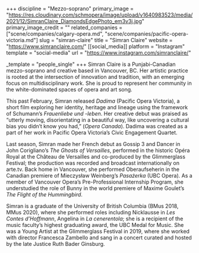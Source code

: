 +++
discipline = "Mezzo-soprano"
primary_image = "https://res.cloudinary.com/schmopera/image/upload/v1640983523/media/2021/12/SimranClaire_DiamondsEdgePhoto_em3v3j.jpg"
primary_image_credit = ""
related_companies = ["scene/companies/calgary-opera.md", "scene/companies/pacific-opera-victoria.md"]
slug = "simran-claire"
title = "Simran Claire"
website = "https://www.simranclaire.com/"
[[social_media]]
platform = "Instagram"
template = "social-media"
url = "https://www.instagram.com/simranclaire/"

_template = "people_single"
+++
Simran Claire is a Punjabi-Canadian mezzo-soprano and creative based in Vancouver, BC. Her artistic practice is rooted at the intersection of innovation and tradition, with an emerging focus on multidisciplinary work. She is proud to represent her community in the white-dominated spaces of opera and art song.

This past February, Simran released _Dadima_ (Pacific Opera Victoria), a short film exploring her identity, heritage and lineage using the framework of Schumann’s _Frauenliebe und -leben_. Her creative debut was praised as “utterly moving, disorientating in a beautiful way, like uncovering a cultural bias you didn’t know you had,” (_Opera Canada_). Dadima was created as a part of her work in Pacific Opera Victoria’s Civic Engagement Quartet.

Last season, Simran made her French debut as Gossip 3 and Dancer in John Corigliano’s _The Ghosts of Versailles_, performed in the historic Opéra Royal at the Château de Versailles and co-produced by the Glimmerglass Festival; the production was recorded and broadcast internationally on arte.tv. Back home in Vancouver, she performed Oberaufseherin in the Canadian premiere of Mieczysław Weinberg’s _Pasażerka_ (UBC Opera). As a member of Vancouver Opera’s Pre-Professional Internship Program, she understudied the role of Bunny in the world premiere of Maxime Goulet’s _The Flight of the Hummingbird_.

Simran is a graduate of the University of British Columbia (BMus 2018, MMus 2020), where she performed roles including Nicklausse in _Les Contes d’Hoffmann_, Angelina in _La cenerentola_; she is a recipient of the music faculty’s highest graduating award, the UBC Medal for Music. She was a Young Artist at the Glimmerglass Festival in 2019, where she worked with director Francesca Zambello and sang in a concert curated and hosted by the late Justice Ruth Bader Ginsburg.